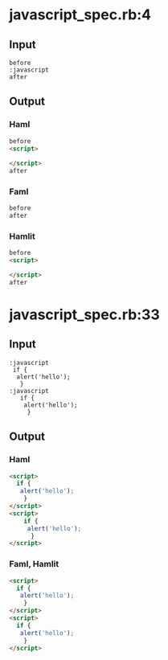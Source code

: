 # javascript\_spec.rb:4
## Input
```haml
before
:javascript
after

```

## Output
### Haml
```html
before
<script>
  
</script>
after

```

### Faml
```html
before
after

```

### Hamlit
```html
before
<script>

</script>
after

```


# javascript\_spec.rb:33
## Input
```haml
:javascript
 if {
  alert('hello');
   }
:javascript
   if {
    alert('hello');
     }

```

## Output
### Haml
```html
<script>
  if {
   alert('hello');
    }
</script>
<script>
    if {
     alert('hello');
      }
</script>

```

### Faml, Hamlit
```html
<script>
  if {
   alert('hello');
    }
</script>
<script>
  if {
   alert('hello');
    }
</script>

```


